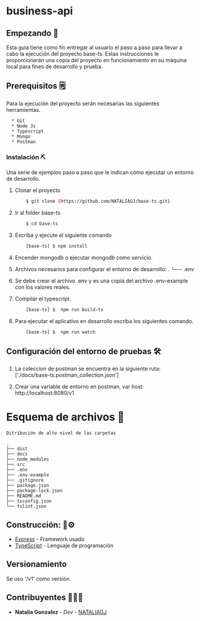 # business-api


## Empezando 🚀 
Esta guia tiene como fin entregar al usuario el paso a paso para llevar a cabo la ejecución del proyecto base-ts. Estas instrucciones le proporcionarán una copia del proyecto en funcionamiento en su máquina local para fines de desarrollo y prueba.

## Prerequisitos 🗒️

Para la ejecución del proyecto serán necesarias las siguientes herramientas.

``` 
  * Git
  * Node Js
  * Typescript
  * Mongo
  * Postman
```

### Instalación ⛏️ 

Una serie de ejemplos paso a paso que le indican cómo ejecutar un entorno de desarrollo.

1. Clonar el proyecto
    ```sh
        $ git clone (https://github.com/NATALIAGJ/base-ts.git)
    ```
2. Ir al folder base-ts
    ```sh
        $ cd base-ts
    ```
4. Escriba y ejecute el siguiente comando
    ```sh
        [base-ts] $ npm install
    ```
5. Encender mongodb o ejecutar mongodb como servicio.
6. Archivos necesarios para configurar el entorno de desarrollo:
        .
        └── .env

7. Se debe crear el archivo .env y es una copia del archivo .env-example con los valores reales.
8. Compilar el typescript.
    ```sh
        [base-ts] $  npm run build-ts
    ```

9. Para ejecutar el aplicativo en desarrollo escriba los siguientes comando.
    ```sh
        [base-ts] $  npm run watch
    ```
## Configuración del entorno de pruebas 🛠️ 

1. La coleccion de postman se encuentra en la siguiente ruta: 
['./docs/base-ts.postman_collection.json']

3. Crear una variable de entorno en postman, var host: http://localhost:8080/v1

# Esquema de archivos 📁

    Ditribución de alto nivel de las carpetas

    .
    ├── dist
    ├── docs
    ├── node_modules 
    ├── src
    ├── .env
    ├── .env-example
    ├── .gitignore
    ├── package.json
    ├── package-lock.json
    ├── README.md
    ├── tsconfig.json
    └── tslint.json

    
## Construcción:  🔩⚙️

* [Express](https://expressjs.com/es/) - Framework usado
* [TypeScript](https://www.typescriptlang.org/) - Lenguaje de programación

## Versionamiento

Se uso '/v1' como versión.

## Contribuyentes 👩🏻‍🚒

* **Natalia Gonzalez** - *Dev* - [NATALIAGJ](https://github.com/NATALIAGJ)
